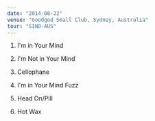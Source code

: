 ```yaml
---
date: "2014-08-22"
venue: "Goodgod Small Club, Sydney, Australia"
tour: "SINO-AUS"
---
```



 1. I'm in Your Mind

 2. I'm Not in Your Mind

 3. Cellophane

 4. I'm in Your Mind Fuzz

 5. Head On/Pill

 6. Hot Wax



